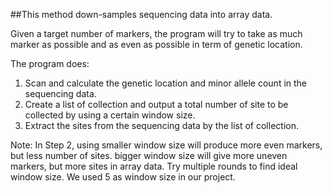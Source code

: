 ##This method down-samples sequencing data into array data.

Given a target number of markers, the program will try to take as much marker as possible and as even as possible in term of genetic location.


The program does:
1. Scan and calculate the genetic location and minor allele count in the sequencing data.
2. Create a list of collection and output a total number of site to be collected by using a certain window size.
3. Extract the sites from the sequencing data by the list of collection.


Note:
In Step 2, using smaller window size will produce more even markers, but less number of sites.
bigger window size will give more uneven markers, but more sites in array data.
Try multiple rounds to find ideal window size.
We used 5 as window size in our project.
